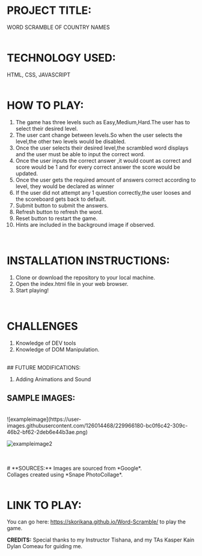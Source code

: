 # **PROJECT TITLE:** 
WORD SCRAMBLE OF COUNTRY NAMES
<br>
<br>

# **TECHNOLOGY USED:**

HTML, CSS, JAVASCRIPT
<br>
<br>
# **HOW TO PLAY:**
1. The game has three levels such as Easy,Medium,Hard.The user has to select their desired level. <br>
2. The user cant change between levels.So when the user selects the level,the other two levels would be disabled. <br>
3. Once the user selects their desired level,the scrambled word displays and the user must be able to input the correct word. <br>
4. Once the user inputs the correct answer ,it would count as correct and score would be 1 and for every correct answer the score would be updated.<br>
5. Once the user gets the required amount of answers correct according to level, they would be declared as winner <br>
6. If the user did not attempt any 1 question correctly,the user looses and the scoreboard gets back to default. <br>
7. Submit button to submit the answers. <br>
8. Refresh button to refresh the word.  <br>
9. Reset button to restart the game.    <br>
10. Hints are included in the background image if observed.<br>
<br>

# **INSTALLATION INSTRUCTIONS:**
1. Clone or download the repository to your local machine.<br>
2. Open the index.html file in your web browser.<br>
3. Start playing!<br>
<br>

# **CHALLENGES**

1. Knowledge of DEV tools <br>
2. Knowledge of DOM Manipulation.<br>
<br>
## FUTURE MODIFICATIONS:

1. Adding Animations and Sound<br>

## SAMPLE IMAGES:
<br>
![exampleimage](https://user-images.githubusercontent.com/126014468/229966180-bc0f6c42-309c-46b2-bf62-2deb6e44b3ae.png)
<br>

![exampleimage2](https://user-images.githubusercontent.com/126014468/229966535-e5c8ca08-8b98-4bac-8448-dccf659acee3.png)

<br>
<br>
# **SOURCES:**
Images are sourced from *Google*.<br>
Collages created using *Snape PhotoCollage*. 
<br>
<br>

# **LINK TO PLAY:**
You can go here: https://skorikana.github.io/Word-Scramble/  to play the game.

**CREDITS:**
Special thanks to my Instructor Tishana, and my TAs Kasper Kain Dylan Comeau  for guiding me.
